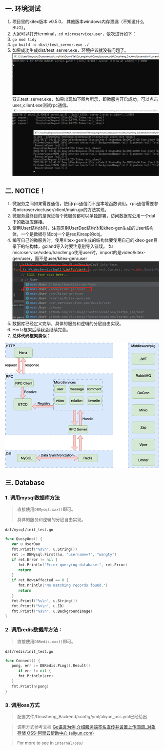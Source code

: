 ## 一. 环境测试

1. 项目里的kitex版本 v0.5.0， 其他版本windows内存泄漏（不知道什么BUG）。
2. 大家可以打开terminal，`cd microservice/user`，依次进行如下：
3. `go mod tidy`
4. `go build -o dist/test_server.exe ./`
5. 如果成功生成dist/test_server.exe，环境应该就没有问题了。
   ![test_server.png](docs%2Fimgs%2Ftest_server.png)
   双击test_server.exe，如果出现如下图片所示，即微服务开启成功。可以点击user_client.exe测试rpc通信。
   ![test_rpc.png](docs%2Fimgs%2Ftest_rpc.png)

## 二. NOTICE！

1. 微服务之间如果需要通信，使用rpc通信而不是本地函数调用。rpc通信需要参考microservice/user/client/main.go的方法实现。
2. 微服务最终目的是保证每个微服务都可以单独部署，访问数据库公用一个dal下的数据库连接。
3. 使用User结构体时，注意区别UserDao结构体和kitex-gen生成的User结构体，一个是数据存储obj一个是req和resp的obj。
4. 编写自己的微服务时，使用Kitex-gen生成的结构体要使用自己的kitex-gen目录下的结构体，goland导入时要注意别导入错误。
   如microservice/video/handler.go使用user时，import的是video/kitex-gen/user，而不是user/kitex-gen/user
   ![img.png](docs%2Fimgs%2Fimg.png)
5. 数据库已经定义完毕，具体的服务和逻辑的分层自由实现。
6. Hertz框架后续我会继续完善。
7. **总体代码框架类似：**

![structure.png](https://github.com/bytedance-youthcamp-jbzx/tiktok/blob/main/pic/%E6%8A%96%E5%A3%B0_%E5%90%8E%E7%AB%AF%E6%9E%B6%E6%9E%84%E5%9B%BE.png)

## 三. Database

### 1. 调用mysql数据库方法

> 直接使用`DBMysql.xxx()`即可。
> 
> 具体的服务和逻辑的分层自由实现。

`dal/mysql/init_test.go`

```go
func QuesyOne() {
   var u UserDao
   fmt.Printf("%s\n", u.String())
   ret := DBMysql.First(&u, "username=?", "wangty")
   if ret.Error != nil {
      fmt.Println("Error querying database:", ret.Error)
      return
   }
   if ret.RowsAffected == 0 {
      fmt.Println("No matching records found.")
      return
   }
   fmt.Printf("%s\n", u.String())
   fmt.Printf("%v\n", u.ID)
   fmt.Printf("%s\n", u.BackgroundImage)
}
```

### 2. 调用redis数据库方法：

> 直接使用`DBRedis.xxx()`即可。

`dal/redis/init_test.go`

```go
func Connect() {
   pong, err := DBRedis.Ping().Result()
      if err != nil {
      fmt.Println(err)
   }
   fmt.Println(pong)
}
```

### 3. 调用oss方式

> 配置文件/Dousheng_Backend/config/yml/aliyun_oss.yml已经给出

> 调用方式参考文档
> [Go语言为例,介绍服务端签名直传并设置上传回调_对象存储 OSS-阿里云帮助中心 (aliyun.com)](https://help.aliyun.com/zh/oss/use-cases/go-1?spm=a2c4g.11186623.0.0.44e84211yaAECY)

> For more to see in `internal/oss/`
> 
